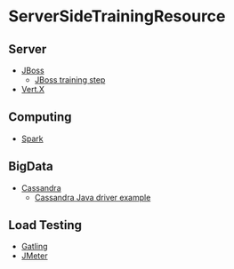 ServerSideTrainingResource
==========================

Server
---
* [JBoss](http://www.jboss.org/)
  * [JBoss training step](https://github.com/pompomgood/ServerSideTrainingResource/blob/master/jboss/jboss.md)
* [Vert.X](http://vertx.io/)

Computing
---
* [Spark](https://spark.apache.org/)

BigData
----
* [Cassandra](http://cassandra.apache.org/)
  * [Cassandra Java driver example](https://github.com/pompomgood/CassandraDataxstaxDriverExample)

Load Testing
----
* [Gatling](http://gatling.io/)
* [JMeter](http://jmeter.apache.org/)